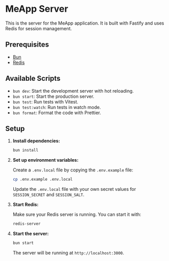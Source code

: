 # MeApp Server

This is the server for the MeApp application. It is built with Fastify and uses Redis for session management.

## Prerequisites

-   [Bun](https://bun.sh/)
-   [Redis](https://redis.io/)

## Available Scripts

- `bun dev`: Start the development server with hot reloading.
- `bun start`: Start the production server.
- `bun test`: Run tests with Vitest.
- `bun test:watch`: Run tests in watch mode.
- `bun format`: Format the code with Prettier.

## Setup

1.  **Install dependencies:**

    ```bash
    bun install
    ```

2.  **Set up environment variables:**

    Create a `.env.local` file by copying the `.env.example` file:

    ```bash
    cp .env.example .env.local
    ```

    Update the `.env.local` file with your own secret values for `SESSION_SECRET` and `SESSION_SALT`.

3.  **Start Redis:**

    Make sure your Redis server is running. You can start it with:

    ```bash
    redis-server
    ```

4.  **Start the server:**

    ```bash
    bun start
    ```

    The server will be running at `http://localhost:3000`.
